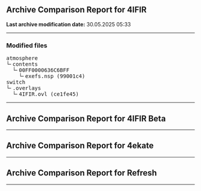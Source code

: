 <h2>Archive Comparison Report for <b>4IFIR</b></h2><b>Last archive modification date:</b> 30.05.2025 05:33<hr>

<h3>Modified files</h3>
<pre>atmosphere
└╴contents
  └╴00FF0000636C6BFF
    └╴exefs.nsp (99001c4)
switch
└╴.overlays
  └╴4IFIR.ovl (ce1fe45)
</pre>
<hr>

<h2>Archive Comparison Report for <b>4IFIR Beta</b></h2><hr>

<h2>Archive Comparison Report for <b>4ekate</b></h2><hr>

<h2>Archive Comparison Report for <b>Refresh</b></h2><hr>

